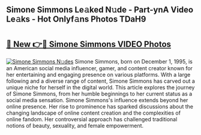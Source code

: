## Simone Simmons Le𝚊ked N𝚞de - Part-ynA Video Le𝚊ks - Hot Onlyf𝚊ns Photos TDaH9

# <h2><a href="http://ac36693.deff.icu/?id=Simone+Simmons">🔗 New 👉🔴 Simone Simmons VIDEO Photos</a></h2>

[![Simone Simmons N𝚞des](https://i.imgur.com/rIISA9y.gif)](http://ac36693.deff.icu/?id=Simone+Simmons)
Simone Simmons, born on December 1, 1995, is an American social media influencer, gamer, and content creator known for her entertaining and engaging presence on various platforms. With a large following and a diverse range of content, Simone Simmons has carved out a unique niche for herself in the digital world. This article explores the journey of Simone Simmons, from her humble beginnings to her current status as a social media sensation. Simone Simmons's influence extends beyond her online presence. Her rise to prominence has sparked discussions about the changing landscape of online content creation and the complexities of online fandom. Her controversial approach has challenged traditional notions of beauty, sexuality, and female empowerment.
